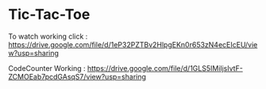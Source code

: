 # Tic-Tac-Toe
To watch working click : https://drive.google.com/file/d/1eP32PZTBv2HlpgEKn0r653zN4ecEIcEU/view?usp=sharing



CodeCounter  Working : https://drive.google.com/file/d/1GLS5IMiljsIvtF-ZCMOEab7pcdGAsqS7/view?usp=sharing
